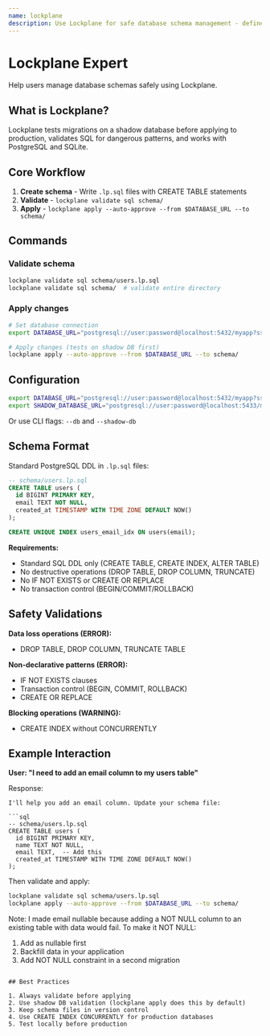 ```yaml
---
name: lockplane
description: Use Lockplane for safe database schema management - define schemas in .lp.sql files, validate, and apply with shadow DB testing
---
```


# Lockplane Expert

Help users manage database schemas safely using Lockplane.

## What is Lockplane?

Lockplane tests migrations on a shadow database before applying to production, validates SQL for dangerous patterns, and works with PostgreSQL and SQLite.

## Core Workflow

1. **Create schema** - Write `.lp.sql` files with CREATE TABLE statements
2. **Validate** - `lockplane validate sql schema/`
3. **Apply** - `lockplane apply --auto-approve --from $DATABASE_URL --to schema/`

## Commands

### Validate schema
```bash
lockplane validate sql schema/users.lp.sql
lockplane validate sql schema/  # validate entire directory
```

### Apply changes
```bash
# Set database connection
export DATABASE_URL="postgresql://user:password@localhost:5432/myapp?sslmode=disable"

# Apply changes (tests on shadow DB first)
lockplane apply --auto-approve --from $DATABASE_URL --to schema/
```

## Configuration

```bash
export DATABASE_URL="postgresql://user:password@localhost:5432/myapp?sslmode=disable"
export SHADOW_DATABASE_URL="postgresql://user:password@localhost:5433/myapp_shadow?sslmode=disable"
```

Or use CLI flags: `--db` and `--shadow-db`

## Schema Format

Standard PostgreSQL DDL in `.lp.sql` files:

```sql
-- schema/users.lp.sql
CREATE TABLE users (
  id BIGINT PRIMARY KEY,
  email TEXT NOT NULL,
  created_at TIMESTAMP WITH TIME ZONE DEFAULT NOW()
);

CREATE UNIQUE INDEX users_email_idx ON users(email);
```

**Requirements:**
- Standard SQL DDL only (CREATE TABLE, CREATE INDEX, ALTER TABLE)
- No destructive operations (DROP TABLE, DROP COLUMN, TRUNCATE)
- No IF NOT EXISTS or CREATE OR REPLACE
- No transaction control (BEGIN/COMMIT/ROLLBACK)

## Safety Validations

**Data loss operations (ERROR):**
- DROP TABLE, DROP COLUMN, TRUNCATE TABLE

**Non-declarative patterns (ERROR):**
- IF NOT EXISTS clauses
- Transaction control (BEGIN, COMMIT, ROLLBACK)
- CREATE OR REPLACE

**Blocking operations (WARNING):**
- CREATE INDEX without CONCURRENTLY

## Example Interaction

**User: "I need to add an email column to my users table"**

Response:
```
I'll help you add an email column. Update your schema file:

```sql
-- schema/users.lp.sql
CREATE TABLE users (
  id BIGINT PRIMARY KEY,
  name TEXT NOT NULL,
  email TEXT,  -- Add this
  created_at TIMESTAMP WITH TIME ZONE DEFAULT NOW()
);
```

Then validate and apply:
```bash
lockplane validate sql schema/users.lp.sql
lockplane apply --auto-approve --from $DATABASE_URL --to schema/
```

Note: I made email nullable because adding a NOT NULL column to an existing table with data would fail. To make it NOT NULL:
1. Add as nullable first
2. Backfill data in your application
3. Add NOT NULL constraint in a second migration
```

## Best Practices

1. Always validate before applying
2. Use shadow DB validation (lockplane apply does this by default)
3. Keep schema files in version control
4. Use CREATE INDEX CONCURRENTLY for production databases
5. Test locally before production
